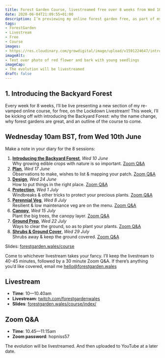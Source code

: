 ```yaml
---
title: Forest Garden Course, livestreamed free over 8 weeks from Wed 10th June
date: 2020-06-04T21:09:55+01:00
description: I’m previewing my online forest garden free, as part of my regular Wednesday Lockdown Livestream
tags: 
- ForestGarden
- Livestream
- Free
- Course
images: 
- https://res.cloudinary.com/growdigital/image/upload/v1591224647/introducing.jpg
imageAlt:
- Text over photo of red flower and bark with young seedlings
imageCap:
- The evolution will be livestreamed
draft: false
---
```


## 1. Introducing the Backyard Forest

Every week for 8 weeks, I’ll be live presenting a new section of my re-vamped online course, for free, on the Lockdown Livestream! This week, I’ll be kicking off with introducing the Backyard Forest: why the name change, why forest gardens are great, and an outline of the course to come.

## Wednesday 10am BST, from Wed 10th June

Make a note in your diary for the 8 sessions:

1. **[Introducing the Backyard Forest](/course/intro)**, _Wed 10 June_  
  Why growing edible crops with nature is so important. [Zoom Q&A](https://us04web.zoom.us/j/73574875774?pwd=ZnVsWVA1djhHQnhzekJTazdqOThnUT09)
2. **[Plan](/course/plan)**, _Wed 17 June_  
  Observations to make, wishes to list & mapping your patch. [Zoom Q&A](https://us04web.zoom.us/j/77510642149?pwd=b0NKVHp3RkJ1NEVxV2FHTFl5SmY5UT09)
3. **[Design](/course/design)**, _Wed 24 June_  
  How to put things in the right place. [Zoom Q&A](https://us04web.zoom.us/j/72739993556?pwd=Y2lSY2xiR2Z5cEtHSzZPOVI1eGoyUT09)
4. **[Protection](/course/protection)**, _Wed 1 July_  
  Windbreaks & other tricks to protect your precious plants. [Zoom Q&A](https://us04web.zoom.us/j/78438178121?pwd=cGVkMEhXcXNmU3dKekhiek5oWGhIQT09)
5. **[Perennial Veg](/course/veg)**, _Wed 8 July_  
  Resilient & low maintenance veg are on the menu. [Zoom Q&A](https://us04web.zoom.us/j/71241477134?pwd=eCt3U2Fpb1E1SWRZaTJmRkpEa0tZQT09)
6. **[Canopy](/course/canopy)**, _Wed 15 July_  
  Plant the big trees, the canopy layer. [Zoom Q&A](https://us04web.zoom.us/j/79821963982?pwd=cXZuQmpWeFNxaFpKVlpndkRuRVQxQT09)
7. **[Ground Prep](/course/prep)**, _Wed 22 July_  
  Ways to clear the ground, so as to plant your plants. [Zoom Q&A](https://us04web.zoom.us/j/72167629180?pwd=QU1ZdXhDRHh1VlNIYkl0SklNSTFNUT09)
8. **[Shrubs & Ground Cover](/course/shrubs-cover)**, _Wed 29 July_  
  Shrubs away & keep the ground covered. [Zoom Q&A](https://us04web.zoom.us/j/77496886240?pwd=R2poUDZrSjNIemR0WXk0bHpBczdOQT09)

Slides: [forestgarden.wales/course]()

Come to whichever livestream takes your fancy. I’ll keep the livestream to 40-45 minutes, followed by a 30 minute Zoom Q&A. If there’s anything you’d like covered, email me <hello@forestgarden.wales>

## Livestream

* **Time**: 10—10.40am
* **Livestream**: [twitch.com/forestgardenwales](https://www.twitch.com/forestgardenwales)
* **Slides**: [forestgarden.wales/course/index/](https://www.forestgarden.wales/course/index/)

## Zoom Q&A

* **Time**: 10.45—11:15am
* **Zoom password**: hopniss57

The evolution will be livestreamed. And then uploaded to YouTube at a later date.
